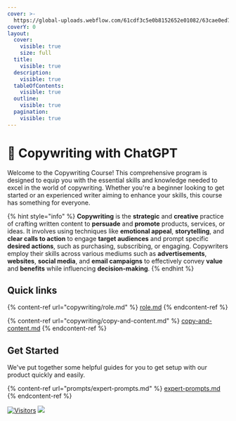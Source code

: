 ```yaml
---
cover: >-
  https://global-uploads.webflow.com/61cdf3c5e0b8152652e01082/63cae0ed759b1be7f45d129b_thumbnail_ChatGPT-for-Writers_2.jpg
coverY: 0
layout:
  cover:
    visible: true
    size: full
  title:
    visible: true
  description:
    visible: true
  tableOfContents:
    visible: true
  outline:
    visible: true
  pagination:
    visible: true
---
```


# 👋 Copywriting with ChatGPT

Welcome to the Copywriting Course! This comprehensive program is designed to equip you with the essential skills and knowledge needed to excel in the world of copywriting. Whether you're a beginner looking to get started or an experienced writer aiming to enhance your skills, this course has something for everyone.

{% hint style="info" %}
**Copywriting** is the **strategic** and **creative** practice of crafting written content to **persuade** and **promote** products, services, or ideas. It involves using techniques like **emotional appeal**, **storytelling**, and **clear calls to action** to engage **target audiences** and prompt specific **desired actions**, such as purchasing, subscribing, or engaging. Copywriters employ their skills across various mediums such as **advertisements**, **websites**, **social media**, and **email campaigns** to effectively convey **value** and **benefits** while influencing **decision-making**.
{% endhint %}

## Quick links

{% content-ref url="copywriting/role.md" %}
[role.md](copywriting/role.md)
{% endcontent-ref %}

{% content-ref url="copywriting/copy-and-content.md" %}
[copy-and-content.md](copywriting/copy-and-content.md)
{% endcontent-ref %}

## Get Started

We've put together some helpful guides for you to get setup with our product quickly and easily.

{% content-ref url="prompts/expert-prompts.md" %}
[expert-prompts.md](prompts/expert-prompts.md)
{% endcontent-ref %}

[![Visitors](https://api.visitorbadge.io/api/visitors?path=https%3A%2F%2Fgithub.com%2Fdrshahizan\&labelColor=%23697689\&countColor=%23555555\&style=plastic)](https://visitorbadge.io/status?path=https%3A%2F%2Fgithub.com%2Fdrshahizan) ![](https://hit.yhype.me/github/profile?user\_id=81284918)
